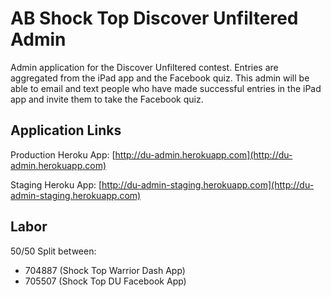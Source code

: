 # AB Shock Top Discover Unfiltered Admin

Admin application for the Discover Unfiltered contest.  Entries are aggregated from the iPad app and the Facebook quiz.  This admin will be able to email and text people who have made successful entries in the iPad app and invite them to take the Facebook quiz.

## Application Links ##

Production Heroku App: [http://du-admin.herokuapp.com](http://du-admin.herokuapp.com)

Staging Heroku App: [http://du-admin-staging.herokuapp.com](http://du-admin-staging.herokuapp.com)

## Labor ##

50/50 Split between:

* 704887 (Shock Top Warrior Dash App)
* 705507 (Shock Top DU Facebook App)